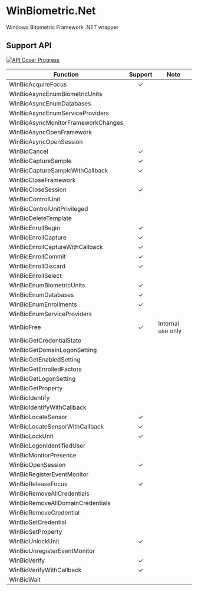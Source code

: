# WinBiometric.Net
Windows Bitometric Framework .NET wrapper

## Support API

[![API Cover Progress](https://img.shields.io/badge/API%20Coverage-46%25%20(24/52)-green.svg)]()

|Function|Support|Note|
|----|:----:|----|
|WinBioAcquireFocus|✓||
|WinBioAsyncEnumBiometricUnits|||
|WinBioAsyncEnumDatabases|||
|WinBioAsyncEnumServiceProviders|||
|WinBioAsyncMonitorFrameworkChanges|||
|WinBioAsyncOpenFramework|||
|WinBioAsyncOpenSession|||
|WinBioCancel|✓||
|WinBioCaptureSample|✓||
|WinBioCaptureSampleWithCallback|✓||
|WinBioCloseFramework|||
|WinBioCloseSession|✓||
|WinBioControlUnit|||
|WinBioControlUnitPrivileged|||
|WinBioDeleteTemplate|||
|WinBioEnrollBegin|✓||
|WinBioEnrollCapture|✓||
|WinBioEnrollCaptureWithCallback|✓||
|WinBioEnrollCommit|✓||
|WinBioEnrollDiscard|✓||
|WinBioEnrollSelect|||
|WinBioEnumBiometricUnits|✓||
|WinBioEnumDatabases|✓||
|WinBioEnumEnrollments|✓||
|WinBioEnumServiceProviders|||
|WinBioFree|✓|Internal use only|
|WinBioGetCredentialState|||
|WinBioGetDomainLogonSetting|||
|WinBioGetEnabledSetting|||
|WinBioGetEnrolledFactors|||
|WinBioGetLogonSetting|||
|WinBioGetProperty|||
|WinBioIdentify|||
|WinBioIdentifyWithCallback|||
|WinBioLocateSensor|✓||
|WinBioLocateSensorWithCallback|✓||
|WinBioLockUnit|✓||
|WinBioLogonIdentifiedUser|||
|WinBioMonitorPresence|||
|WinBioOpenSession|✓||
|WinBioRegisterEventMonitor|||
|WinBioReleaseFocus|✓||
|WinBioRemoveAllCredentials|||
|WinBioRemoveAllDomainCredentials|||
|WinBioRemoveCredential|||
|WinBioSetCredential|||
|WinBioSetProperty|||
|WinBioUnlockUnit|✓||
|WinBioUnregisterEventMonitor|||
|WinBioVerify|✓||
|WinBioVerifyWithCallback|✓||
|WinBioWait|||